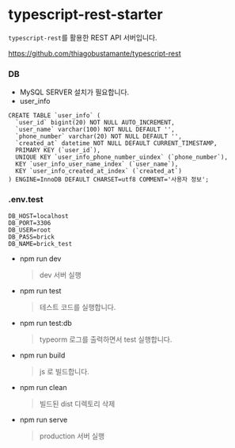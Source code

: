 # typescript-rest-starter

`typescript-rest`를 활용한 REST API 서버입니다.

https://github.com/thiagobustamante/typescript-rest

### DB
* MySQL SERVER 설치가 필요합니다.
* user_info
```
CREATE TABLE `user_info` (
  `user_id` bigint(20) NOT NULL AUTO_INCREMENT,
  `user_name` varchar(100) NOT NULL DEFAULT '',
  `phone_number` varchar(20) NOT NULL DEFAULT '',
  `created_at` datetime NOT NULL DEFAULT CURRENT_TIMESTAMP,
  PRIMARY KEY (`user_id`),
  UNIQUE KEY `user_info_phone_number_uindex` (`phone_number`),
  KEY `user_info_user_name_index` (`user_name`),
  KEY `user_info_created_at_index` (`created_at`)
) ENGINE=InnoDB DEFAULT CHARSET=utf8 COMMENT='사용자 정보';
```

### .env.test
```
DB_HOST=localhost
DB_PORT=3306
DB_USER=root
DB_PASS=brick
DB_NAME=brick_test
```

* npm run dev
  > dev 서버 실행

* npm run test
  > 테스트 코드를 실행합니다.

* npm run test:db
  > typeorm 로그를 출력하면서 test 실행합니다.

* npm run build
  > js 로 빌드합니다.

* npm run clean
  > 빌드된 dist 디렉토리 삭제

* npm run serve
  > production 서버 실행
